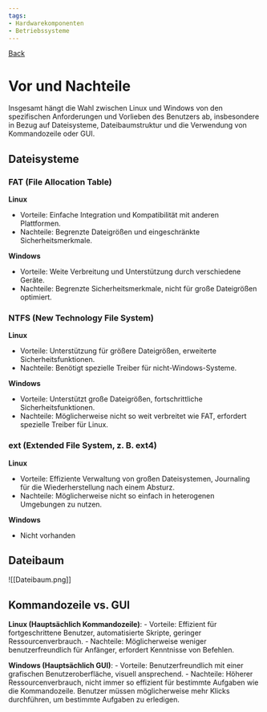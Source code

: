 ```yaml
---
tags:
- Hardwarekomponenten
- Betriebssysteme
---
```

[Back](Uebersicht%20der%20Hardwarekomponenten%20Themen.md)
# Vor und Nachteile
Insgesamt hängt die Wahl zwischen Linux und Windows von den spezifischen Anforderungen und Vorlieben des Benutzers ab, insbesondere in Bezug auf Dateisysteme, Dateibaumstruktur und die Verwendung von Kommandozeile oder GUI.

## Dateisysteme
### FAT (File Allocation Table)
**Linux**
- Vorteile: Einfache Integration und Kompatibilität mit anderen Plattformen.
- Nachteile: Begrenzte Dateigrößen und eingeschränkte Sicherheitsmerkmale. 

**Windows**
- Vorteile: Weite Verbreitung und Unterstützung durch verschiedene Geräte.
- Nachteile: Begrenzte Sicherheitsmerkmale, nicht für große Dateigrößen optimiert.

### NTFS (New Technology File System)
**Linux**
- Vorteile: Unterstützung für größere Dateigrößen, erweiterte Sicherheitsfunktionen.
- Nachteile: Benötigt spezielle Treiber für nicht-Windows-Systeme.

**Windows**
- Vorteile: Unterstützt große Dateigrößen, fortschrittliche Sicherheitsfunktionen.
- Nachteile: Möglicherweise nicht so weit verbreitet wie FAT, erfordert spezielle Treiber für Linux.

### ext (Extended File System, z. B. ext4)
**Linux**
- Vorteile: Effiziente Verwaltung von großen Dateisystemen, Journaling für die Wiederherstellung nach einem Absturz.
- Nachteile: Möglicherweise nicht so einfach in heterogenen Umgebungen zu nutzen. 

**Windows**
- Nicht vorhanden

## Dateibaum
![[Dateibaum.png]]

## Kommandozeile vs. GUI
**Linux (Hauptsächlich Kommandozeile)**:
    - Vorteile: Effizient für fortgeschrittene Benutzer, automatisierte Skripte, geringer Ressourcenverbrauch.
    - Nachteile: Möglicherweise weniger benutzerfreundlich für Anfänger, erfordert Kenntnisse von Befehlen.

**Windows (Hauptsächlich GUI)**:
	- Vorteile: Benutzerfreundlich mit einer grafischen Benutzeroberfläche, visuell ansprechend.
	- Nachteile: Höherer Ressourcenverbrauch, nicht immer so effizient für bestimmte Aufgaben wie die Kommandozeile. Benutzer müssen möglicherweise mehr Klicks durchführen, um bestimmte Aufgaben zu erledigen.
